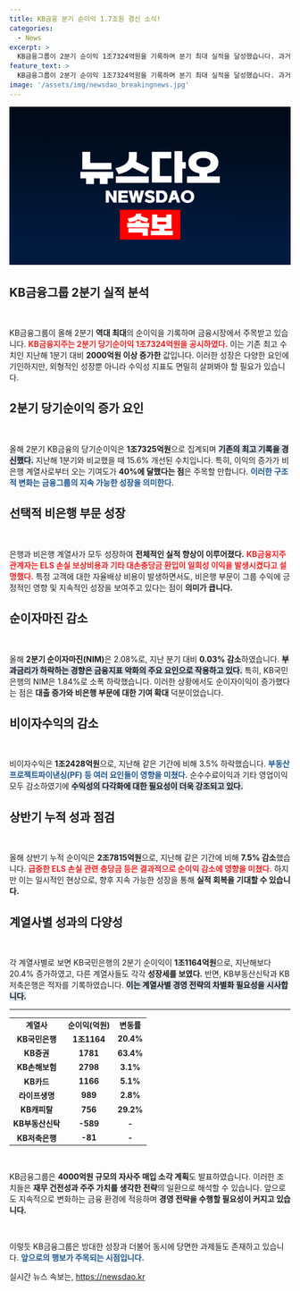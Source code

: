 ```yaml
---
title: KB금융 분기 순이익 1.7조원 경신 소식!
categories:
  - News
excerpt: >
  KB금융그룹이 2분기 순이익 1조7324억원을 기록하며 분기 최대 실적을 달성했습니다. 과거 최대였던 지난해 1분기보다 2000억원 이상 증가했지만, 상반기 누적 순이익은 다소 감소했습니다. 배당금 상향 조정과 자사주 매입 계획도 주목받고 있습니다.
feature_text: >
  KB금융그룹이 2분기 순이익 1조7324억원을 기록하며 분기 최대 실적을 달성했습니다. 과거 최대였던 지난해 1분기보다 2000억원 이상 증가했지만, 상반기 누적 순이익은 다소 감소했습니다. 배당금 상향 조정과 자사주 매입 계획도 주목받고 있습니다.
image: '/assets/img/newsdao_breakingnews.jpg'
---
```


<p><img src="/assets/img/newsdao_breakingnews.jpg" alt="ranknews 속보" /></p>

<h2 data-ke-size="size26">KB금융그룹 2분기 실적 분석</h2>

<p data-ke-size="size16">&nbsp;</p>

<p>KB금융그룹이 올해 2분기 <strong>역대 최대</strong>의 순이익을 기록하며 금융시장에서 주목받고 있습니다. <b><span style="color: #ee2323;">KB금융지주는 2분기 당기순이익 1조7324억원을 공시하였다.</span></b> 이는 기존 최고 수치인 지난해 1분기 대비 <strong>2000억원 이상 증가한</strong> 값입니다. 이러한 성장은 다양한 요인에 기인하지만, 외형적인 성장뿐 아니라 수익성 지표도 면밀히 살펴봐야 할 필요가 있습니다.</p>

<h2 data-ke-size="size26">2분기 당기순이익 증가 요인</h2>

<p data-ke-size="size16">&nbsp;</p>

<p>올해 2분기 KB금융의 당기순이익은 <strong>1조7325억원</strong>으로 집계되며 <b><span style="background-color: #21538527;">기존의 최고 기록을 경신했다.</span></b> 지난해 1분기와 비교했을 때 15.6% 개선된 수치입니다. 특히, 이익의 증가가 비은행 계열사로부터 오는 기여도가 <strong>40%에 달했다는 점</strong>은 주목할 만합니다. <b><span style="color: #1a5490;">이러한 구조적 변화는 금융그룹의 지속 가능한 성장을 의미한다.</span></b> </p>

<h2 data-ke-size="size26">선택적 비은행 부문 성장</h2>

<p data-ke-size="size16">&nbsp;</p>

<p>은행과 비은행 계열사가 모두 성장하여 <strong>전체적인 실적 향상이 이루어졌다.</strong> <b><span style="color: #ee2323;">KB금융지주 관계자는 ELS 손실 보상비용과 기타 대손충당금 환입이 일회성 이익을 발생시켰다고 설명했다.</span></b> 특정 고객에 대한 자율배상 비용이 발생하면서도, 비은행 부문이 그룹 수익에 긍정적인 영향 및 지속적인 성장을 보여주고 있다는 점이 <strong>의미가 큽니다.</strong></p>

<h2 data-ke-size="size26">순이자마진 감소</h2>

<p data-ke-size="size16">&nbsp;</p>

<p>올해 <strong>2분기 순이자마진(NIM)</strong>은 2.08%로, 지난 분기 대비 <strong>0.03% 감소</strong>하였습니다. <b><span style="background-color: #21538527;">부과금리가 하락하는 경향은 금융지표 악화의 주요 요인으로 작용하고 있다.</span></b> 특히, KB국민은행의 NIM은 1.84%로 소폭 하락했습니다. 이러한 상황에서도 순이자이익이 증가했다는 점은 <strong>대출 증가와 비은행 부문에 대한 기여 확대</strong> 덕분이었습니다.</p>

<h2 data-ke-size="size26">비이자수익의 감소</h2>

<p data-ke-size="size16">&nbsp;</p>

<p>비이자수익은 <strong>1조2428억원</strong>으로, 지난해 같은 기간에 비해 3.5% 하락했습니다. <b><span style="color: #1a5490;">부동산 프로젝트파이낸싱(PF) 등 여러 요인들이 영향을 미쳤다.</span></b> 순수수료이익과 기타 영업이익 모두 감소하였기에 <b><span style="background-color: #21538527;">수익성의 다각화에 대한 필요성이 더욱 강조되고 있다.</span></b></p>

<h2 data-ke-size="size26">상반기 누적 성과 점검</h2>

<p data-ke-size="size16">&nbsp;</p>

<p>올해 상반기 누적 순이익은 <strong>2조7815억원</strong>으로, 지난해 같은 기간에 비해 <strong>7.5% 감소</strong>했습니다. <b><span style="color: #ee2323;">급증한 ELS 손실 관련 충당금 등은 결과적으로 순이익 감소에 영향을 미쳤다.</span></b> 하지만 이는 일시적인 현상으로, 향후 지속 가능한 성장을 통해 <strong>실적 회복을 기대할 수 있습니다.</strong></p>

<h2 data-ke-size="size26">계열사별 성과의 다양성</h2>

<p data-ke-size="size16">&nbsp;</p>

<p>각 계열사별로 보면 KB국민은행의 2분기 순이익이 <strong>1조1164억원</strong>으로, 지난해보다 20.4% 증가하였고, 다른 계열사들도 각각 <strong>성장세를 보였다.</strong> 반면, KB부동산신탁과 KB저축은행은 적자를 기록하였습니다. <b><span style="background-color: #21538527;">이는 계열사별 경영 전략의 차별화 필요성을 시사합니다.</span></b></p>

<hr>

<table style="width: 100%; border-collapse: collapse;">
<tbody>
<tr>
<td style="text-align: center; height: 17px;"><b>계열사</b></td>
<td style="text-align: center; height: 17px;"><b>순이익(억원)</b></td>
<td style="text-align: center; height: 17px;"><b>변동률</b></td>
</tr>
<tr>
<td style="text-align: center; height: 17px;"><b>KB국민은행</b></td>
<td style="text-align: center; height: 17px;"><b>1조1164</b></td>
<td style="text-align: center; height: 17px;"><b>20.4%</b></td>
</tr>
<tr>
<td style="text-align: center; height: 17px;"><b>KB증권</b></td>
<td style="text-align: center; height: 17px;"><b>1781</b></td>
<td style="text-align: center; height: 17px;"><b>63.4%</b></td>
</tr>
<tr>
<td style="text-align: center; height: 17px;"><b>KB손해보험</b></td>
<td style="text-align: center; height: 17px;"><b>2798</b></td>
<td style="text-align: center; height: 17px;"><b>3.1%</b></td>
</tr>
<tr>
<td style="text-align: center; height: 17px;"><b>KB카드</b></td>
<td style="text-align: center; height: 17px;"><b>1166</b></td>
<td style="text-align: center; height: 17px;"><b>5.1%</b></td>
</tr>
<tr>
<td style="text-align: center; height: 17px;"><b>라이프생명</b></td>
<td style="text-align: center; height: 17px;"><b>989</b></td>
<td style="text-align: center; height: 17px;"><b>2.8%</b></td>
</tr>
<tr>
<td style="text-align: center; height: 17px;"><b>KB캐피탈</b></td>
<td style="text-align: center; height: 17px;"><b>756</b></td>
<td style="text-align: center; height: 17px;"><b>29.2%</b></td>
</tr>
<tr>
<td style="text-align: center; height: 17px;"><b>KB부동산신탁</b></td>
<td style="text-align: center; height: 17px;"><b>-589</b></td>
<td style="text-align: center; height: 17px;"><b>-</b></td>
</tr>
<tr>
<td style="text-align: center; height: 17px;"><b>KB저축은행</b></td>
<td style="text-align: center; height: 17px;"><b>-81</b></td>
<td style="text-align: center; height: 17px;"><b>-</b></td>
</tr>
</tbody>
</table>

<p data-ke-size="size16">&nbsp;</p>

<p>KB금융그룹은 <strong>4000억원 규모의 자사주 매입 소각 계획</strong>도 발표하였습니다. 이러한 조치들은 <strong>재무 건전성과 주주 가치를 생각한 전략</strong>의 일환으로 해석할 수 있습니다. 앞으로도 지속적으로 변화하는 금융 환경에 적응하며 <strong>경영 전략을 수행할 필요성이 커지고 있습니다.</strong></p>

<p data-ke-size="size16">&nbsp;</p>

<p>이렇듯 KB금융그룹은 방대한 성장과 더불어 동시에 당면한 과제들도 존재하고 있습니다. <b><span style="color: #1a5490;">앞으로의 행보가 주목되는 시점입니다.</span></b></p>
실시간 뉴스 속보는, <a href="https://newsdao.kr" rel="dofollow">https://newsdao.kr</a>


